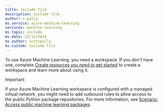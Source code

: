 ```yaml
---
title: include file
description: include file
author: s-polly
ms.service: azure-machine-learning
services: machine-learning
ms.topic: include
ms.date: 12/12/2024
ms.author: scottpolly
ms.custom: include file
---
```


To use Azure Machine Learning, you need a workspace. If you don't have one, complete [Create resources you need to get started](../quickstart-create-resources.md) to create a workspace and learn more about using it.

> [!IMPORTANT]
> If your Azure Machine Learning workspace is configured with a managed virtual network, you might need to add outbound rules to allow access to the public Python package repositories. For more information, see [Scenario: Access public machine learning packages](/azure/machine-learning/how-to-managed-network#scenario-access-public-machine-learning-packages).